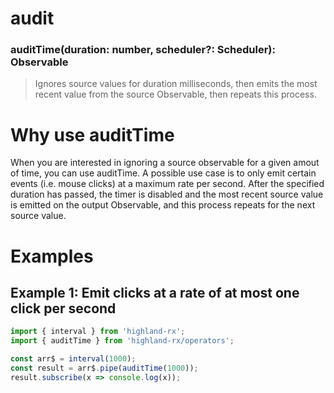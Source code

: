 # audit
### auditTime(duration: number, scheduler?: Scheduler): Observable
> Ignores source values for duration milliseconds, then emits the most recent value from the source Observable, then repeats this process.

# Why use auditTime
When you are interested in ignoring a source observable for a given amout of time, you can use auditTime. A possible use case is to only emit certain events (i.e. mouse clicks) at a maximum rate per second. After the specified duration has passed, the timer is disabled and the most recent source value is emitted on the output Observable, and this process repeats for the next source value.

# Examples
## Example 1: Emit clicks at a rate of at most one click per second
```javascript
import { interval } from 'highland-rx';
import { auditTime } from 'highland-rx/operators';

const arr$ = interval(1000);
const result = arr$.pipe(auditTime(1000));
result.subscribe(x => console.log(x));
```
